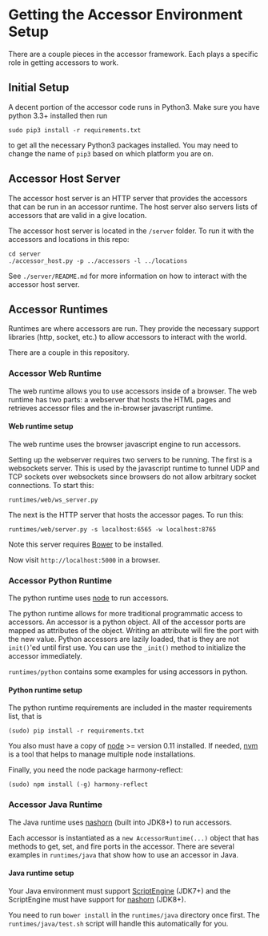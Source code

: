 Getting the Accessor Environment Setup
======================================

There are a couple pieces in the accessor framework.
Each plays a specific role in getting accessors to work.

Initial Setup
-------------

A decent portion of the accessor code runs in Python3. Make sure you have
python 3.3+ installed then run

    sudo pip3 install -r requirements.txt

to get all the necessary Python3 packages installed. You may need to change
the name of `pip3` based on which platform you are on.


Accessor Host Server
--------------------

The accessor host server is an HTTP server that provides the accessors that can
be run in an accessor runtime. The host server also servers lists of accessors
that are valid in a give location.

The accessor host server is located in the `/server` folder. To run it with
the accessors and locations in this repo:

    cd server
    ./accessor_host.py -p ../accessors -l ../locations

See `./server/README.md` for more information on how to interact with the
accessor host server.


Accessor Runtimes
-----------------

Runtimes are where accessors are run. They provide the necessary support
libraries (http, socket, etc.) to allow accessors to interact with the world.

There are a couple in this repository.


### Accessor Web Runtime

The web runtime allows you to use accessors inside of a browser. The web
runtime has two parts: a webserver that hosts the HTML pages and retrieves
accessor files and the in-browser javascript runtime.

#### Web runtime setup

The web runtime uses the browser javascript engine to run accessors.

Setting up the webserver requires two servers to be running. The first is a
websockets server. This is used by the javascript runtime to tunnel UDP and
TCP sockets over websockets since browsers do not allow arbitrary socket
connections. To start this:

    runtimes/web/ws_server.py

The next is the HTTP server that hosts the accessor pages. To run this:

    runtimes/web/server.py -s localhost:6565 -w localhost:8765

Note this server requires [Bower](http://bower.io/) to be installed.

Now visit `http://localhost:5000` in a browser.



### Accessor Python Runtime

The python runtime uses [node](http://nodejs.org) to run accessors.

The python runtime allows for more traditional programmatic access to
accessors. An accessor is a python object. All of the accessor ports are
mapped as attributes of the object. Writing an attribute will fire the
port with the new value. Python accessors are lazily loaded, that is they
are not `init()`'ed until first use. You can use the `_init()` method to
initialize the accessor immediately.

`runtimes/python` contains some examples for using accessors in python.

#### Python runtime setup

The python runtime requirements are included in the master requirements
list, that is

`(sudo) pip install -r requirements.txt`

You also must have a copy of [node](https://nodejs.org) >= version 0.11
installed. If needed, [nvm](github.com/creationix/nvm) is a tool that helps
to manage multiple node installations.

Finally, you need the node package harmony-reflect:

`(sudo) npm install (-g) harmony-reflect`

### Accessor Java Runtime

The Java runtime uses [nashorn][nashorn] (built into JDK8+) to run accessors.

Each accessor is instantiated as a `new AccessorRuntime(...)` object that
has methods to get, set, and fire ports in the accessor. There are several
examples in `runtimes/java` that show how to use an accessor in Java.

#### Java runtime setup

Your Java environment must support [ScriptEngine][ScriptEngine] (JDK7+) and
the ScriptEngine must have support for [nashorn][nashorn] (JDK8+).

You need to run `bower install` in the `runtimes/java` directory once first.
The `runtimes/java/test.sh` script will handle this automatically for you.

[ScriptEngine]: https://docs.oracle.com/javase/7/docs/api/javax/script/ScriptEngine.html
[nashorn]: http://openjdk.java.net/projects/nashorn/
